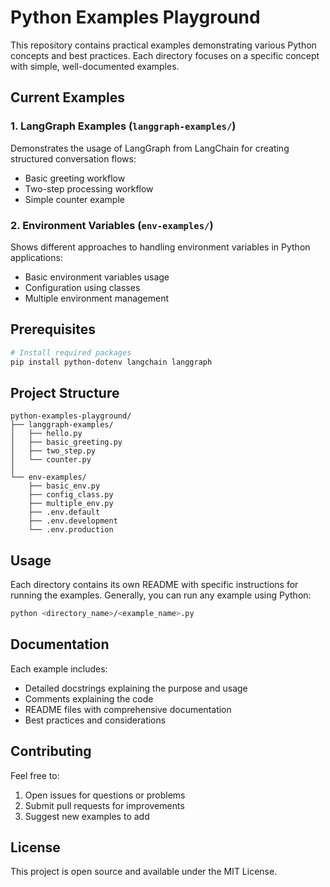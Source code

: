 # Python Examples Playground

This repository contains practical examples demonstrating various Python concepts and best practices. Each directory focuses on a specific concept with simple, well-documented examples.

## Current Examples

### 1. LangGraph Examples (`langgraph-examples/`)
Demonstrates the usage of LangGraph from LangChain for creating structured conversation flows:
- Basic greeting workflow
- Two-step processing workflow
- Simple counter example

### 2. Environment Variables (`env-examples/`)
Shows different approaches to handling environment variables in Python applications:
- Basic environment variables usage
- Configuration using classes
- Multiple environment management

## Prerequisites

```bash
# Install required packages
pip install python-dotenv langchain langgraph
```

## Project Structure

```
python-examples-playground/
├── langgraph-examples/
│   ├── hello.py
│   ├── basic_greeting.py
│   ├── two_step.py
│   └── counter.py
│
└── env-examples/
    ├── basic_env.py
    ├── config_class.py
    ├── multiple_env.py
    ├── .env.default
    ├── .env.development
    └── .env.production
```

## Usage

Each directory contains its own README with specific instructions for running the examples. Generally, you can run any example using Python:

```bash
python <directory_name>/<example_name>.py
```

## Documentation

Each example includes:
- Detailed docstrings explaining the purpose and usage
- Comments explaining the code
- README files with comprehensive documentation
- Best practices and considerations

## Contributing

Feel free to:
1. Open issues for questions or problems
2. Submit pull requests for improvements
3. Suggest new examples to add

## License

This project is open source and available under the MIT License.
